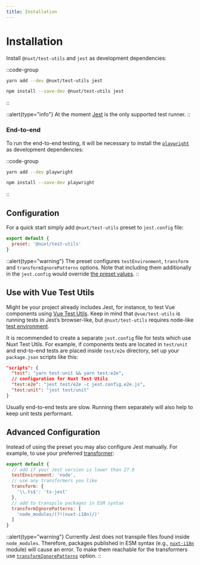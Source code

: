 ```yaml
---
title: Installation
---
```


# Installation

Install `@nuxt/test-utils` and `jest` as development dependencies:

::code-group
```bash [yarn]
yarn add --dev @nuxt/test-utils jest
```

```bash [npm]
npm install --save-dev @nuxt/test-utils jest
```
::

::alert{type="info"}
At the moment [Jest](https://jestjs.io) is the only supported test runner.
::

### End-to-end

To run the end-to-end testing, it will be necessary to install the [`playwright`](https://playwright.dev/) as development dependencies:

::code-group
```bash [yarn]
yarn add --dev playwright
```

```bash [npm]
npm install --save-dev playwright
```
::

## Configuration

For a quick start simply add `@nuxt/test-utils` preset to `jest.config` file:

```js [jest.config.js]
export default {
  preset: '@nuxt/test-utils'
}
```

::alert{type="warning"}
The preset configures `testEnvironment`, `transform` and `transformIgnorePatterns` options. Note that including them additionally in the `jest.config` would override [the preset values](https://github.com/nuxt/test-utils/blob/main/jest-preset.js).
::

## Use with Vue Test Utils

Might be your project already includes Jest, for instance, to test Vue components using [Vue Test Utils](https://vue-test-utils.vuejs.org). Keep in mind that `@vue/test-utils` is running tests in Jest’s browser-like, but `@nuxt/test-utils` requires node-like [test environment](https://jestjs.io/docs/configuration#testenvironment-string).

It is recommended to create a separate `jest.config` file for tests which use Nuxt Test Utils. For example, if components tests are located in `test/unit` and end-to-end tests are placed inside `test/e2e` directory, set up your `package.json` scripts like this:

```json [package.json]
"scripts": {
  "test": "yarn test:unit && yarn test:e2e",
  // configuration for Nuxt Test Utils
  "test:e2e": "jest test/e2e -c jest.config.e2e.js",
  "test:unit": "jest test/unit"
}
```

Usually end-to-end tests are slow. Running them separately will also help to keep unit tests performant.

## Advanced Configuration

Instead of using the preset you may also configure Jest manually. For example, to use your preferred [transformer](https://jestjs.io/docs/configuration#transform-objectstring-pathtotransformer--pathtotransformer-object):

```js [jest.config.js]
export default {
  // add if your Jest version is lower than 27.0
  testEnvironment: 'node',
  // use any transformers you like
  transform: {
    '\\.ts$': 'ts-jest' 
  },
  // add to transpile packages in ESM syntax
  transformIgnorePatterns: [
    'node_modules/(?!(nuxt-i18n)/)'
  ]
}
```

::alert{type="warning"}
Currently Jest does not transpile files found inside `node_modules`. Therefore, packages published in ESM syntax (e.g., [`nuxt-i18n`](https://github.com/nuxt-community/i18n-module) module) will cause an error. To make them reachable for the transformers use [`transformIgnorePatterns`](https://jestjs.io/docs/configuration#transformignorepatterns-arraystring) option.
::

